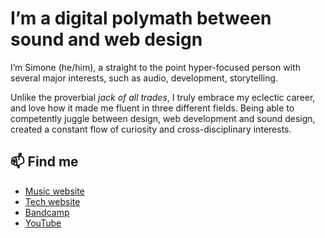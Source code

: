 # I’m a digital polymath between sound and web design

I’m Simone (he/him), a straight to the point hyper-focused person with several major interests, such as audio, development, storytelling.

Unlike the proverbial _jack of all trades_, I truly embrace my eclectic career, and love how it made me fluent in three different fields. Being able to competently juggle between design, web development and sound design, created a constant flow of curiosity and cross-disciplinary interests.

## 📫 Find me

- [Music website](https://minutestomidnight.co.uk)
- [Tech website](https://simonesilvestroni.com)
- [Bandcamp](https://minutestomidnight.bandcamp.com/)
- [YouTube](https://www.youtube.com/@m2m)
